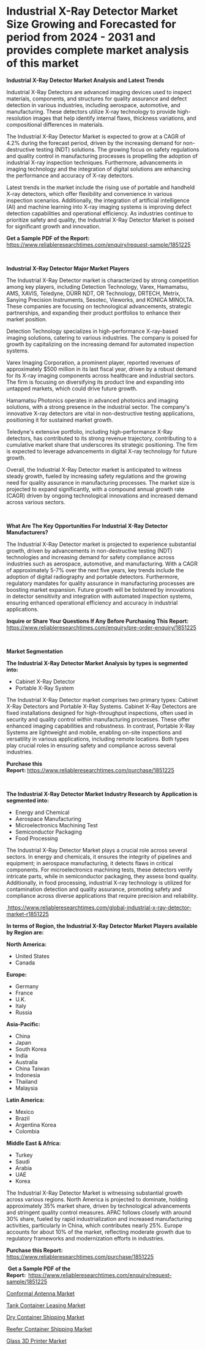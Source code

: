 <p><h1>Industrial X-Ray Detector Market Size Growing and Forecasted for period from 2024 - 2031 and provides complete market analysis of this market</h1></p><p><strong>Industrial X-Ray Detector Market Analysis and Latest Trends</strong></p>
<p><p>Industrial X-Ray Detectors are advanced imaging devices used to inspect materials, components, and structures for quality assurance and defect detection in various industries, including aerospace, automotive, and manufacturing. These detectors utilize X-ray technology to provide high-resolution images that help identify internal flaws, thickness variations, and compositional differences in materials.</p><p>The Industrial X-Ray Detector Market is expected to grow at a CAGR of 4.2% during the forecast period, driven by the increasing demand for non-destructive testing (NDT) solutions. The growing focus on safety regulations and quality control in manufacturing processes is propelling the adoption of industrial X-ray inspection techniques. Furthermore, advancements in imaging technology and the integration of digital solutions are enhancing the performance and accuracy of X-ray detectors.</p><p>Latest trends in the market include the rising use of portable and handheld X-ray detectors, which offer flexibility and convenience in various inspection scenarios. Additionally, the integration of artificial intelligence (AI) and machine learning into X-ray imaging systems is improving defect detection capabilities and operational efficiency. As industries continue to prioritize safety and quality, the Industrial X-Ray Detector Market is poised for significant growth and innovation.</p></p>
<p><strong>Get a Sample PDF of the Report:&nbsp;</strong> <a href="https://www.reliableresearchtimes.com/enquiry/request-sample/1851225?utm_campaign=1486&utm_medium=2&utm_source=Github&utm_content=ia&utm_term=19102024&utm_id=industrial-x-ray-detector">https://www.reliableresearchtimes.com/enquiry/request-sample/1851225</a></p>
<p>&nbsp;</p>
<p><strong>Industrial X-Ray Detector Major Market Players</strong></p>
<p><p>The Industrial X-Ray Detector market is characterized by strong competition among key players, including Detection Technology, Varex, Hamamatsu, AMS, XAVIS, Teledyne, DÜRR NDT, OR Technology, DRTECH, Metrix, Sanying Precision Instruments, Sesotec, Vieworks, and KONICA MINOLTA. These companies are focusing on technological advancements, strategic partnerships, and expanding their product portfolios to enhance their market position.</p><p>Detection Technology specializes in high-performance X-ray-based imaging solutions, catering to various industries. The company is poised for growth by capitalizing on the increasing demand for automated inspection systems.</p><p>Varex Imaging Corporation, a prominent player, reported revenues of approximately $500 million in its last fiscal year, driven by a robust demand for its X-ray imaging components across healthcare and industrial sectors. The firm is focusing on diversifying its product line and expanding into untapped markets, which could drive future growth.</p><p>Hamamatsu Photonics operates in advanced photonics and imaging solutions, with a strong presence in the industrial sector. The company's innovative X-ray detectors are vital in non-destructive testing applications, positioning it for sustained market growth.</p><p>Teledyne's extensive portfolio, including high-performance X-Ray detectors, has contributed to its strong revenue trajectory, contributing to a cumulative market share that underscores its strategic positioning. The firm is expected to leverage advancements in digital X-ray technology for future growth.</p><p>Overall, the Industrial X-Ray Detector market is anticipated to witness steady growth, fueled by increasing safety regulations and the growing need for quality assurance in manufacturing processes. The market size is projected to expand significantly, with a compound annual growth rate (CAGR) driven by ongoing technological innovations and increased demand across various sectors.</p></p>
<p>&nbsp;</p>
<p><strong>What Are The Key Opportunities For Industrial X-Ray Detector Manufacturers?</strong></p>
<p><p>The Industrial X-Ray Detector market is projected to experience substantial growth, driven by advancements in non-destructive testing (NDT) technologies and increasing demand for safety compliance across industries such as aerospace, automotive, and manufacturing. With a CAGR of approximately 5-7% over the next five years, key trends include the adoption of digital radiography and portable detectors. Furthermore, regulatory mandates for quality assurance in manufacturing processes are boosting market expansion. Future growth will be bolstered by innovations in detector sensitivity and integration with automated inspection systems, ensuring enhanced operational efficiency and accuracy in industrial applications.</p></p>
<p><strong>Inquire or Share Your Questions If Any Before Purchasing This Report:</strong> <a href="https://www.reliableresearchtimes.com/enquiry/pre-order-enquiry/1851225?utm_campaign=1486&utm_medium=2&utm_source=Github&utm_content=ia&utm_term=19102024&utm_id=industrial-x-ray-detector">https://www.reliableresearchtimes.com/enquiry/pre-order-enquiry/1851225</a></p>
<p>&nbsp;</p>
<p><strong>Market Segmentation</strong></p>
<p><strong>The Industrial X-Ray Detector Market Analysis by types is segmented into:</strong></p>
<p><ul><li>Cabinet X-Ray Detector</li><li>Portable X-Ray System</li></ul></p>
<p><p>The Industrial X-Ray Detector market comprises two primary types: Cabinet X-Ray Detectors and Portable X-Ray Systems. Cabinet X-Ray Detectors are fixed installations designed for high-throughput inspections, often used in security and quality control within manufacturing processes. These offer enhanced imaging capabilities and robustness. In contrast, Portable X-Ray Systems are lightweight and mobile, enabling on-site inspections and versatility in various applications, including remote locations. Both types play crucial roles in ensuring safety and compliance across several industries.</p></p>
<p><strong>Purchase this Report:&nbsp;</strong><a href="https://www.reliableresearchtimes.com/purchase/1851225?utm_campaign=1486&utm_medium=2&utm_source=Github&utm_content=ia&utm_term=19102024&utm_id=industrial-x-ray-detector">https://www.reliableresearchtimes.com/purchase/1851225</a></p>
<p>&nbsp;</p>
<p><strong>The Industrial X-Ray Detector Market Industry Research by Application is segmented into:</strong></p>
<p><ul><li>Energy and Chemical</li><li>Aerospace Manufacturing</li><li>Microelectronics Machining Test</li><li>Semiconductor Packaging</li><li>Food Processing</li></ul></p>
<p><p>The Industrial X-Ray Detector Market plays a crucial role across several sectors. In energy and chemicals, it ensures the integrity of pipelines and equipment; in aerospace manufacturing, it detects flaws in critical components. For microelectronics machining tests, these detectors verify intricate parts, while in semiconductor packaging, they assess bond quality. Additionally, in food processing, industrial X-ray technology is utilized for contamination detection and quality assurance, promoting safety and compliance across diverse applications that require precision and reliability.</p></p>
<p><a href="https://www.reliableresearchtimes.com/global-industrial-x-ray-detector-market-r1851225?utm_campaign=1486&utm_medium=2&utm_source=Github&utm_content=ia&utm_term=19102024&utm_id=industrial-x-ray-detector">&nbsp;https://www.reliableresearchtimes.com/global-industrial-x-ray-detector-market-r1851225</a></p>
<p><strong>In terms of Region, the Industrial X-Ray Detector Market Players available by Region are:</strong></p>
<p>
    <p> <strong> North America: </strong>
        <ul>
            <li>United States</li>
            <li>Canada</li>
        </ul>
        </p> 
    <p> <strong> Europe: </strong>
        <ul>
            <li>Germany</li>
            <li>France</li>
            <li>U.K.</li>
            <li>Italy</li>
            <li>Russia</li>
        </ul>
        </p> 
    <p> <strong> Asia-Pacific: </strong>
        <ul>
            <li>China</li>
            <li>Japan</li>
            <li>South Korea</li>
            <li>India</li>
            <li>Australia</li>
            <li>China Taiwan</li>
            <li>Indonesia</li>
            <li>Thailand</li>
            <li>Malaysia</li>
        </ul>
        </p> 
    <p> <strong> Latin America: </strong>
        <ul>
            <li>Mexico</li>
            <li>Brazil</li>
            <li>Argentina Korea</li>
            <li>Colombia</li>
        </ul>
        </p> 
    <p> <strong> Middle East & Africa: </strong>
        <ul>
            <li>Turkey</li>
            <li>Saudi</li>
            <li>Arabia</li>
            <li>UAE</li>
            <li>Korea</li>
        </ul>
    </p>
    </p>
<p><p>The Industrial X-Ray Detector Market is witnessing substantial growth across various regions. North America is projected to dominate, holding approximately 35% market share, driven by technological advancements and stringent quality control measures. APAC follows closely with around 30% share, fueled by rapid industrialization and increased manufacturing activities, particularly in China, which contributes nearly 25%. Europe accounts for about 10% of the market, reflecting moderate growth due to regulatory frameworks and modernization efforts in industries.</p></p>
<p><strong>Purchase this Report: </strong><a href="https://www.reliableresearchtimes.com/purchase/1851225?utm_campaign=1486&utm_medium=2&utm_source=Github&utm_content=ia&utm_term=19102024&utm_id=industrial-x-ray-detector">https://www.reliableresearchtimes.com/purchase/1851225</a></p>
<p>&nbsp;<strong>Get a Sample PDF of the Report:&nbsp;&nbsp;</strong><a href="https://www.reliableresearchtimes.com/enquiry/request-sample/1851225?utm_campaign=1486&utm_medium=2&utm_source=Github&utm_content=ia&utm_term=19102024&utm_id=industrial-x-ray-detector">https://www.reliableresearchtimes.com/enquiry/request-sample/1851225</a></p>
<p><strong></strong></p>
<p><p><a href="https://www.linkedin.com/pulse/conformal-antenna-market-research-report-exploring-size-revenue-rdxcf?utm_campaign=1486&utm_medium=2&utm_source=Github&utm_content=ia&utm_term=19102024&utm_id=industrial-x-ray-detector">Conformal Antenna Market</a></p><p><a href="https://www.linkedin.com/pulse/global-tank-container-leasing-market-analysis-trends-forecasts-pzdpf?utm_campaign=1486&utm_medium=2&utm_source=Github&utm_content=ia&utm_term=19102024&utm_id=industrial-x-ray-detector">Tank Container Leasing Market</a></p><p><a href="https://www.linkedin.com/pulse/strategic-forecast-dry-container-shipping-market-growth-trends-uvu6f?utm_campaign=1486&utm_medium=2&utm_source=Github&utm_content=ia&utm_term=19102024&utm_id=industrial-x-ray-detector">Dry Container Shipping Market</a></p><p><a href="https://www.linkedin.com/pulse/reefer-container-shipping-industry-sector-market-dynamics-vxekf?utm_campaign=1486&utm_medium=2&utm_source=Github&utm_content=ia&utm_term=19102024&utm_id=industrial-x-ray-detector">Reefer Container Shipping Market</a></p><p><a href="https://www.linkedin.com/pulse/emerging-opportunities-challenges-global-glass-3d-printer-market-ixkse?utm_campaign=1486&utm_medium=2&utm_source=Github&utm_content=ia&utm_term=19102024&utm_id=industrial-x-ray-detector">Glass 3D Printer Market</a></p></p>